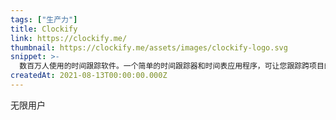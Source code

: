 ```yaml
---
tags: ["生产力"]
title: Clockify
link: https://clockify.me/
thumbnail: https://clockify.me/assets/images/clockify-logo.svg
snippet: >-
  数百万人使用的时间跟踪软件。一个简单的时间跟踪器和时间表应用程序，可让您跟踪跨项目的工作时间。
createdAt: 2021-08-13T00:00:00.000Z
---
```

无限用户